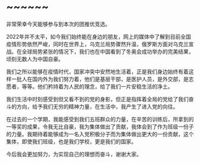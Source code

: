 # ~~~~~~

非常荣幸今天能够参与到本次的团推优竞选。

  2022年并不太平，如今我们始终能在身边的朋友，网上的媒体中了解到目前全国疫情形势依然严峻，同时在世界上，乌克兰局势骤然升温，俄罗斯方面对乌克兰宣战。在全球局势紧张的情况下，我们也在中国看到了冬奥会成功举办的完美结果，顷刻无数人为中国自豪。

  我们之所以能够在疫情时代，国家冲突中安然地生活着，正是我们身边始终有着这样一批人在国内外为我们努力着，他们是基层干部，是医护人员，是外交部，是志愿者，等等。他们矜持着为人民的理念，给了我们一片安稳生活的净土。

  我们生活中时刻感受到但又看不到的党的身影，但正是指挥着全局的党给了我们奋斗的方向，给予我们无穷的精神力量，在生活中，我产生了进入党的向往。

  在过去的一个学期，我能感受到我们五班群众的力量，在辛苦的训练后，所拿到的一等奖的成果，令我无比自豪，我为集体做出了贡献，我体会到了作为班级一份子的力量。我期待着能够成为一名入党积极分子而为集体做出更大的一份贡献，这个集体，即使我们班级，也是我们学校，更是我们的国家。

  今后我会更加努力，为实现自己的理想而奋斗，谢谢大家。